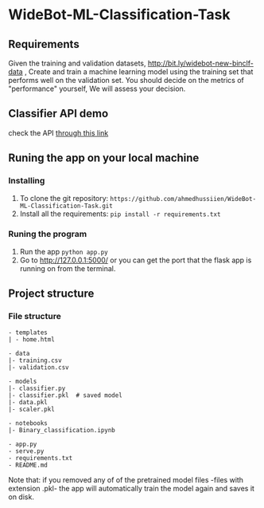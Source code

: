 # WideBot-ML-Classification-Task

## Requirements

Given the training and validation datasets, http://bit.ly/widebot-new-binclf-data , Create and train a machine learning model using the training set that performs well on the validation set. You should decide on the metrics of "performance" yourself, We will assess your decision.

## Classifier API demo

check the API [through this link](https://widebot-classifier.herokuapp.com/)

## Runing the app on your local machine

### Installing

1. To clone the git repository: `https://github.com/ahmedhussiien/WideBot-ML-Classification-Task.git`
2. Install all the requirements: `pip install -r requirements.txt`

### Runing the program

1. Run the app `python app.py`
2. Go to http://127.0.0.1:5000/ or you can get the port that the flask app is running on from the terminal.

## Project structure

### File structure

```
- templates
| - home.html

- data
|- training.csv
|- validation.csv

- models
|- classifier.py
|- classifier.pkl  # saved model
|- data.pkl
|- scaler.pkl

- notebooks
|- Binary_classification.ipynb

- app.py
- serve.py
- requirements.txt
- README.md
```

Note that: if you removed any of of the pretrained model files -files with extension .pkl- the app will automatically train the model again and saves it on disk.
